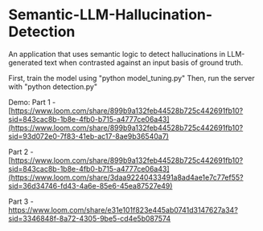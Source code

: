 # Semantic-LLM-Hallucination-Detection
An application that uses semantic logic to detect hallucinations in LLM-generated text when contrasted against an input basis of ground truth.

First, train the model using "python model_tuning.py"
Then, run the server with "python detection.py"

Demo:
Part 1 - [https://www.loom.com/share/899b9a132feb44528b725c442691fb10?sid=843cac8b-1b8e-4fb0-b715-a4777ce06a43](https://www.loom.com/share/899b9a132feb44528b725c442691fb10?sid=93d072e0-7f83-41eb-ac17-8ae9b36540a7)

Part 2 - [https://www.loom.com/share/899b9a132feb44528b725c442691fb10?sid=843cac8b-1b8e-4fb0-b715-a4777ce06a43](https://www.loom.com/share/3daa92240433491a8ad4ae1e7c77ef55?sid=36d34746-fd43-4a6e-85e6-45ea87527e49)

Part 3 - https://www.loom.com/share/e31e101f823e445ab0741d3147627a34?sid=3346848f-8a72-4305-9be5-cd4e5b087574
